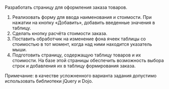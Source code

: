 Разработать страницу для оформления заказа товаров.

1. Реализовать форму для ввода наименования и стоимости. При нажатии на кнопку «Добавить», добавить введенные значения в таблицу. 
2. Сделать кнопку расчёта стоимости заказа. 
3. Поставить обработчик на изменение фона ячеек таблицы со стоимостью в тот момент, когда над ними находится указатель мыши. 
4. Подготовить страницу, содержащую таблицу товаров и их стоимости. На базе этой страницы обеспечить возможность выбора строк и добавления их в таблицу формирования заказа.

Примечание: в качестве усложненного варианта задания допустимо использовать библиотеки jQuery и Dojo.
